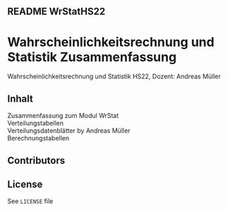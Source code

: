 ## README WrStatHS22

# Wahrscheinlichkeitsrechnung und Statistik Zusammenfassung
Wahrscheinlichkeitsrechnung und Statistik HS22, Dozent: Andreas Müller

## Inhalt
Zusammenfassung zum Modul WrStat \
Verteilungstabellen \
Verteilungsdatenblätter by Andreas Müller \
Berechnungstabellen 

## Contributors

## License
See `LICENSE` file
```
